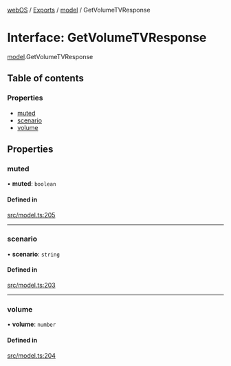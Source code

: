 [webOS](../README.md) / [Exports](../modules.md) / [model](../modules/model.md) / GetVolumeTVResponse

# Interface: GetVolumeTVResponse

[model](../modules/model.md).GetVolumeTVResponse

## Table of contents

### Properties

- [muted](model.GetVolumeTVResponse.md#muted)
- [scenario](model.GetVolumeTVResponse.md#scenario)
- [volume](model.GetVolumeTVResponse.md#volume)

## Properties

### muted

• **muted**: `boolean`

#### Defined in

[src/model.ts:205](https://github.com/Dabolus/webos-tv/blob/7abb5c9/src/model.ts#L205)

___

### scenario

• **scenario**: `string`

#### Defined in

[src/model.ts:203](https://github.com/Dabolus/webos-tv/blob/7abb5c9/src/model.ts#L203)

___

### volume

• **volume**: `number`

#### Defined in

[src/model.ts:204](https://github.com/Dabolus/webos-tv/blob/7abb5c9/src/model.ts#L204)
